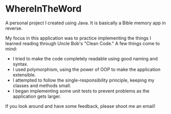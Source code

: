 # WhereInTheWord
A personal project I created using Java. It is basically a Bible memory app in reverse.

My focus in this application was to practice implementing the things I learned reading through Uncle Bob's "Clean Code." A few things come to mind:
- I tried to make the code completely readable using good naming and syntax. 
- I used polymorphism, using the power of OOP to make the application extensible. 
- I attempted to follow the single-responsibility principle, keeping my classes and methods small.
- I began implementing some unit tests to prevent problems as the application gets larger.

If you look around and have some feedback, please shoot me an email!
